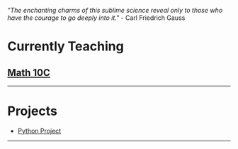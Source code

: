 *"The enchanting charms of this sublime science reveal only to those who have the courage to go deeply into it."* - Carl Friedrich Gauss 
# Currently Teaching 
## [Math 10C](Math10Current.md)
---

# Projects 
* <a href="https://MerrickMath.github.io/MerrickMath.github.io-PythonProject/"> Python Project </a> 
---



